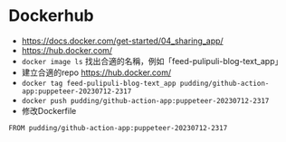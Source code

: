 # Dockerhub

- https://docs.docker.com/get-started/04_sharing_app/
- https://hub.docker.com/
- `docker image ls` 找出合適的名稱，例如「feed-pulipuli-blog-text_app」
- 建立合適的repo https://hub.docker.com/
- `docker tag feed-pulipuli-blog-text_app pudding/github-action-app:puppeteer-20230712-2317`
- `docker push pudding/github-action-app:puppeteer-20230712-2317`
- 修改Dockerfile 

````
FROM pudding/github-action-app:puppeteer-20230712-2317
````